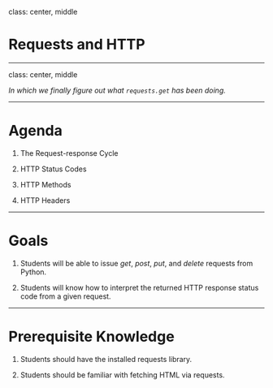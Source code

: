 class: center, middle

# Requests and HTTP

---
class: center, middle

*In which we finally figure out what `requests.get` has been doing.*

---

# Agenda

1. The Request-response Cycle

2. HTTP Status Codes

3. HTTP Methods

4. HTTP Headers

---

# Goals

1. Students will be able to issue *get*, *post*, *put*, and *delete* requests from Python.

2. Students will know how to interpret the returned HTTP response status code from a given request.

---

# Prerequisite Knowledge

1. Students should have the installed requests library.

2. Students should be familiar with fetching HTML via requests.
